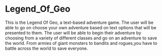# Legend_Of_Geo

This is the Legend Of Geo, a text-based adventure game. The user will be able to go on choose your own adventure based on text options that will be presented to them. The user will be able to begin their adventure by choosing from a variety of different classes and go on an adventure to save the world. From armies of giant monsters to bandits and rogues,you have to battle across the world to save everyone.
